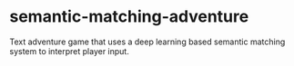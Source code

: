 # semantic-matching-adventure
Text adventure game that uses a deep learning based semantic matching system to interpret player input.
